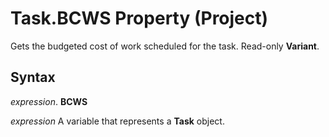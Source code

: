
# Task.BCWS Property (Project)

Gets the budgeted cost of work scheduled for the task. Read-only  **Variant**.


## Syntax

 _expression_. **BCWS**

 _expression_ A variable that represents a **Task** object.

